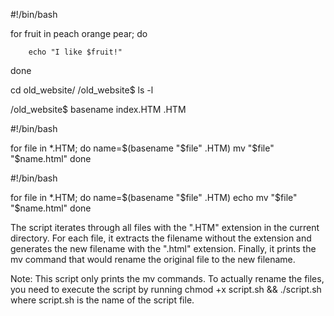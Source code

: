 #!/bin/bash

for fruit in peach orange pear; do

        echo "I like $fruit!"

done

cd old_website/
/old_website$ ls -l

/old_website$ basename index.HTM .HTM

#!/bin/bash

for file in \*.HTM; do
name=$(basename "$file" .HTM)
mv "$file" "$name.html"
done

#!/bin/bash

for file in \*.HTM; do
name=$(basename "$file" .HTM)
echo mv "$file" "$name.html"
done

The script iterates through all files with the ".HTM" extension in the current directory. For each file, it extracts the filename without the extension and generates the new filename with the ".html" extension. Finally, it prints the mv command that would rename the original file to the new filename.

Note: This script only prints the mv commands. To actually rename the files, you need to execute the script by running chmod +x script.sh && ./script.sh where script.sh is the name of the script file.
